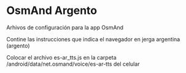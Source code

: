 # OsmAnd Argento

Arhivos de configuración para la app OsmAnd

Contine las instrucciones que indica el navegador en jerga argentina (argento)

Colocar el archivo es-ar_tts.js en la carpeta /android/data/net.osmand/voice/es-ar-tts del celular

